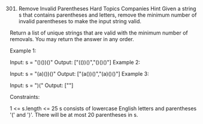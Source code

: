 301. Remove Invalid Parentheses
Hard
Topics
Companies
Hint
Given a string s that contains parentheses and letters, remove the minimum number of invalid parentheses to make the input string valid.

Return a list of unique strings that are valid with the minimum number of removals. You may return the answer in any order.

 

Example 1:

Input: s = "()())()"
Output: ["(())()","()()()"]
Example 2:

Input: s = "(a)())()"
Output: ["(a())()","(a)()()"]
Example 3:

Input: s = ")("
Output: [""]
 

Constraints:

1 <= s.length <= 25
s consists of lowercase English letters and parentheses '(' and ')'.
There will be at most 20 parentheses in s.